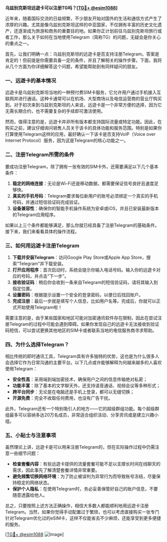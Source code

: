 **乌兹别克斯坦远遊卡可以注册TG吗？[[TG💪+ @esim1088](https://t.me/s/esim1088)]**

近年来，随着国际交流的日益频繁，不少朋友开始对国外的生活和通信方式产生了浓厚的兴趣。尤其是像乌兹别克斯坦这样的中亚国家，不仅拥有丰富的历史文化遗产，还逐渐成为旅游和商务的重要目的地。如果你正计划前往乌兹别克斯坦旅行或者工作，那么关于如何在当地使用Telegram（简称TG）的问题，无疑会是你关心的重点之一。

首先，让我们明确一点：乌兹别克斯坦的远遊卡是否支持注册Telegram。答案是肯定的！但前提是你需要具备一定的条件，并且了解相关的操作步骤。下面，我将从几个方面为你详细解答这个问题，希望能帮助到有同样疑问的朋友。

### 一、远遊卡的基本情况

远遊卡是乌兹别克斯坦当地的一种预付费SIM卡服务，它允许用户通过手机接入互联网并进行通话。这种卡通常可以在机场、大型商场以及电信运营商的营业厅购买到。对于初次来到乌兹别克斯坦的人来说，远遊卡是一个非常方便的选择，因为它无需长期合约，也不需要复杂的手续即可激活使用。

然而，值得注意的是，远遊卡并非所有版本都支持国际流量或特定功能。因此，在购买之前，建议仔细询问销售人员关于该卡的具体功能和服务范围。特别是如果你打算使用Telegram这样的应用，最好确认一下该卡是否支持VoIP（Voice over Internet Protocol）服务，因为这是Telegram的核心功能之一。

### 二、注册Telegram所需的条件

要成功注册Telegram，除了拥有一张有效的SIM卡外，还需要满足以下几个基本条件：

1. **稳定的网络连接**：无论是Wi-Fi还是移动数据，都需要保证信号良好且速度足够快。
2. **真实的手机号码**：Telegram要求每位新用户的账号必须绑定一个真实的手机号码，并通过短信验证码完成验证。
3. **设备兼容性**：确保你的智能手机操作系统为安卓或iOS，并且已安装最新版本的Telegram应用程序。

如果以上三个条件都能够满足，那么你就已经具备了注册Telegram的基础条件。接下来，我们来看看具体的操作流程。

### 三、如何用远遊卡注册Telegram

1. **下载并安装Telegram**：访问Google Play Store或Apple App Store，搜索“Telegram”并下载安装。
2. **打开应用程序**：首次启动时，系统会提示你输入电话号码。输入你的远遊卡对应的号码，并点击“下一步”。
3. **接收验证码**：稍后你会收到一条来自Telegram的短信验证码，请将其输入到指定位置。
4. **设置密码**：根据提示设置一个安全的登录密码，以便日后找回账户。
5. **完成注册**：最后一步就是填写个人信息，比如用户名等。完成后，你就可以正式开始使用Telegram啦！

需要注意的是，由于某些国家和地区可能对加密通讯软件存在限制，因此在尝试注册Telegram的过程中可能会遇到障碍。如果你发现自己的远遊卡无法接收到验证码短信，可以尝试更换其他地区的SIM卡或者联系当地的电信服务商寻求帮助。

### 四、为什么选择Telegram？

相比传统的即时通讯工具，Telegram具有许多独特的优势，这也是为什么很多人会选择它作为日常沟通的主要平台。以下几点或许能够解释为何越来越多的人喜欢使用Telegram：

- **安全性高**：采用端到端加密技术，确保用户之间的信息传输绝对私密；
- **功能丰富**：除了基本的文字聊天外，还支持语音通话、视频会议等多种形式；
- **跨平台同步**：无论是在电脑还是手机上登录，都可以无缝切换；
- **开源免费**：完全不收取任何费用，也没有广告干扰。

此外，Telegram还有一个特别吸引人的地方——它的超级群组功能。每个超级群组最多可以容纳多达20万名成员，非常适合组织活动、分享资讯或是建立兴趣小组。

### 五、小贴士与注意事项

虽然理论上讲，远遊卡是可以用来注册Telegram的，但在实际操作过程中仍需注意一些细节问题：

- **检查套餐内容**：有些远遊卡提供的流量套餐可能不足以支撑长时间在线聊天的需求，因此事先了解清楚套餐详情非常重要。
- **避免频繁切换网络环境**：为了防止被误判为异常行为而导致账号冻结，尽量保持稳定的网络状态。
- **保护个人隐私**：在使用Telegram时，务必妥善保管好自己的账户信息，不要随意透露给他人。

总之，只要按照上述方法正确操作，相信大多数人都能顺利地用远遊卡注册Telegram。当然，如果你觉得手动配置过于繁琐，也可以考虑直接购买一张专门针对Telegram优化过的eSIM卡，这样不仅能省去不少麻烦，还能享受到更多便捷的服务。

[[TG💪+ @esim1088](https://t.me/s/esim1088) ![Image](https://i.postimg.cc/4NQfJmqS/Snipaste-2025-05-13-00-14-12.png)]